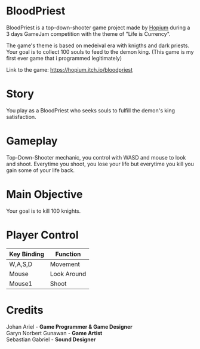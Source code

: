 # BloodPriest

BloodPriest is a top-down-shooter game project made by [Hopium](https://hopium.itch.io/) during a 3 days GameJam competition with the theme of "Life is Currency".

The game's theme is based on medeival era with knigths and dark priests. Your goal is to collect 100 souls to feed to the demon king. (This game is my first ever game that i programmed legitimately)

Link to the game: https://hopium.itch.io/bloodpriest

# Story

You play as a BloodPriest who seeks souls to fulfill the demon's king satisfaction.

# Gameplay

Top-Down-Shooter mechanic, you control with WASD and mouse to look and shoot. Everytime you shoot, you lose your life but everytime you kill you gain some of your life back.

# Main Objective

Your goal is to kill 100 knights.

# Player Control

| Key Binding       | Function          |
| ----------------- | ----------------- |
| W,A,S,D           | Movement          |
| Mouse             | Look Around       |
| Mouse1            | Shoot             |

# Credits

Johan Ariel - **Game Programmer & Game Designer** <br>
Garyn Norbert Gunawan - **Game Artist** <br>
Sebastian Gabriel - **Sound Designer** <br>
